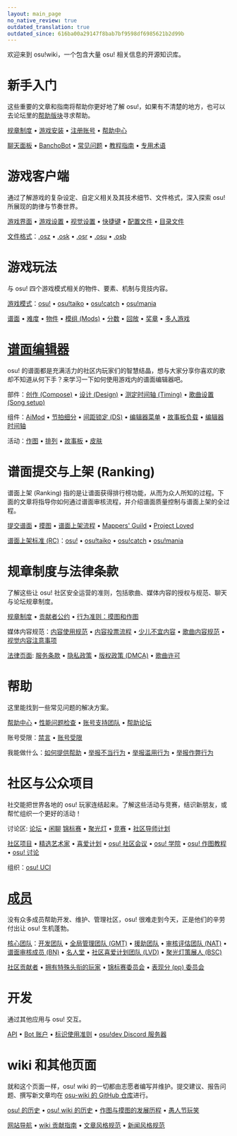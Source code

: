 ```yaml
---
layout: main_page
no_native_review: true
outdated_translation: true
outdated_since: 616ba00a29147f8bab7bf9598df6985621b2d99b
---
```


<div class="wiki-main-page__blurb">
欢迎来到 osu!wiki，一个包含大量 osu! 相关信息的开源知识库。
</div>

<div class="wiki-main-page__panels">
<div class="wiki-main-page-panel wiki-main-page-panel--full">

# 新手入门

这些重要的文章和指南将帮助你更好地了解 osu!，如果有不清楚的地方，也可以去论坛里的[帮助版块](https://osu.ppy.sh/forum/5)寻求帮助。

[规章制度](/wiki/Rules) • [游戏安装](/wiki/Client/Installation) • [注册账号](/wiki/Registration) • [帮助中心](/wiki/Help_centre)

[聊天面板](/wiki/Client/Interface/Chat_console) • [BanchoBot](/wiki/BanchoBot) • [常见问题](/wiki/FAQ) • [教程指南](/wiki/Guides) • [专用术语](/wiki/Glossary)

</div>
<div class="wiki-main-page-panel">

# 游戏客户端

通过了解游戏的复杂设定、自定义相关及其技术细节、文件格式，深入探索 osu! 所展现的韵律与节奏世界。

[游戏界面](/wiki/Client/Interface) • [游戏设置](/wiki/Client/Options) • [视觉设置](/wiki/Client/Interface/Visual_settings) • [快捷键](/wiki/Client/Keyboard_shortcuts) • [配置文件](/wiki/Client/Program_files/User_configuration_file) • [目录文件](/wiki/Client/Program_files)

[文件格式](/wiki/Client/File_formats)：[.osz](/wiki/osu!_File_Formats/Osz_(file_format)) • [.osk](/wiki/osu!_File_Formats/Osk_(file_format)) • [.osr](/wiki/osu!_File_Formats/Osr_(file_format)) • [.osu](/wiki/osu!_File_Formats/Osu_(file_format)) • [.osb](/wiki/osu!_File_Formats/Osb_(file_format))

</div>
<div class="wiki-main-page-panel">

# 游戏玩法

与 osu! 四个游戏模式相关的物件、要素、机制与竞技内容。

[游戏模式](/wiki/Game_mode)：[osu!](/wiki/Game_mode/osu!) • [osu!taiko](/wiki/Game_mode/osu!taiko) • [osu!catch](/wiki/Game_mode/osu!catch) • [osu!mania](/wiki/Game_mode/osu!mania)

[谱面](/wiki/Beatmap) • [难度](/wiki/Beatmap/Difficulty) • [物件](/wiki/Hit_object) • [模组 (Mods)](/wiki/Game_modifier) • [分数](/wiki/Gameplay/Score) • [回放](/wiki/Gameplay/Replay) • [奖章](/wiki/Medals) • [多人游戏](/wiki/Client/Interface/Multiplayer)

</div>
<div class="wiki-main-page-panel">

# [谱面编辑器](/wiki/Client/Beatmap_editor)

osu! 的谱面都是充满活力的社区内玩家们的智慧结晶，想与大家分享你喜欢的歌却不知道从何下手？来学习一下如何使用游戏内的谱面编辑器吧。

部件：[创作 (Compose)](/wiki/Client/Beatmap_editor/Compose) • [设计 (Design)](/wiki/Client/Beatmap_editor/Design) • [测定时间轴 (Timing)](/wiki/Client/Beatmap_editor/Timing) • [歌曲设置 (Song setup)](/wiki/Client/Beatmap_editor/Song_Setup)

组件：[AiMod](/wiki/Client/Beatmap_editor/AiMod) • [节拍细分](/wiki/Client/Beatmap_editor/Beat_Snap_Divisor) • [间距锁定 (DS)](/wiki/Client/Beatmap_editor/Distance_snap) • [编辑器菜单](/wiki/Client/Beatmap_editor/Menu) • [故事板负载](/wiki/Client/Beatmap_editor/SB_Load) • [编辑器时间轴](/wiki/Client/Beatmap_editor/Timelines)

活动：[作图](/wiki/Beatmapping) • [排列](/wiki/Mapping_techniques) • [故事板](/wiki/Storyboard) • [皮肤](/wiki/Skinning)

</div>
<div class="wiki-main-page-panel">

# 谱面提交与上架 (Ranking)

谱面上架 (Ranking) 指的是让谱面获得排行榜功能，从而为众人所知的过程。下面的文章将指导你如何通过谱面审核流程，并介绍谱面质量控制与谱面上架的全过程。

[提交谱面](/wiki/Submission) • [摸图](/wiki/Modding) • [谱面上架流程](/wiki/Beatmap_ranking_procedure) • [Mappers' Guild](/wiki/Community/Mappers_Guild) • [Project Loved](/wiki/Community/Project_Loved)

[谱面上架标准 (RC)](/wiki/Ranking_Criteria)：[osu!](/wiki/Ranking_Criteria/osu!) • [osu!taiko](/wiki/Ranking_Criteria/osu!taiko) • [osu!catch](/wiki/Ranking_Criteria/osu!catch) • [osu!mania](/wiki/Ranking_Criteria/osu!mania)

</div>
<div class="wiki-main-page-panel">

# 规章制度与法律条款

了解这些让 osu! 社区安全运营的准则，包括歌曲、媒体内容的授权与规范、聊天与论坛规章制度。

[规章制度](/wiki/Rules) • [贡献者公约](/wiki/Contributor_Code_of_Conduct) • [行为准则：摸图和作图](/wiki/Rules/Code_of_Conduct_for_Modding_and_Mapping)

媒体内容规范：[内容使用规范](/wiki/Rules/Content_Usage_Guidelines) • [内容投票流程](/wiki/Rules/Content_Voting_Process) • [少儿不宜内容](/wiki/Rules/Explicit_Content) • [歌曲内容规范](/wiki/Rules/Song_Content_Rules) • [视觉内容注意事项](/wiki/Rules/Visual_Content_Considerations)

[法律页面](/wiki/Legal): [服务条款](/wiki/Legal/Terms) • [隐私政策](/wiki/Legal/Privacy) • [版权政策 (DMCA)](/wiki/Legal/Copyright) • [歌曲许可](/wiki/Legal/Music_licensing)

</div>
<div class="wiki-main-page-panel">

# 帮助

这里能找到一些常见问题的解决方案。

[帮助中心](/wiki/Help_centre) • [性能问题检查](/wiki/Performance_troubleshooting) • [账号支持团队](/wiki/People/The_Team/Account_support_team) • [帮助论坛](https://osu.ppy.sh/forum/5)

账号受限：[禁言](/wiki/Silence) • [账号受限](/wiki/Help_centre/Account_restrictions)

我能做什么：[如何提供帮助](/wiki/Community/How_you_can_help!) • [举报不当行为](/wiki/Reporting_bad_behaviour) • [举报滥用行为](/wiki/Reporting_bad_behaviour/Abuse) • [举报作弊行为](/wiki/Reporting_bad_behaviour/Handling_foul_play)

</div>
<div class="wiki-main-page-panel">

# 社区与公众项目

社交能把世界各地的 osu! 玩家连结起来。了解这些活动与竞赛，结识新朋友，或帮忙组织一个更好的活动！

讨论区: [论坛](/wiki/Community/Forum) • [闲聊](/wiki/Community/Internet_Relay_Chat)
[锦标赛](/wiki/Tournaments) • [聚光灯](/wiki/Beatmap_Spotlights) • [竞赛](/wiki/Contests) • [社区导师计划](/wiki/Community/Community_Mentorship_Program)

[社区项目](/wiki/Community/Projects) • [精选艺术家](/wiki/Featured_Artists) • [喜爱计划](/wiki/Community/Project_Loved) • [osu! 社区会议](/wiki/Community/osu!_community_meetings) • [osu! 学院](/wiki/Community/Video_series/osu!academy) • [osu! 作图教程](/wiki/Community/Video_series/osu!mapping) • [osu! 讨论](/wiki/Community/Video_series/osu!talk)

组织：[osu! UCI](/wiki/Community/Organisations/osu!_UCI)

</div>
<div class="wiki-main-page-panel">

# [成员](/wiki/People)

没有众多成员帮助开发、维护、管理社区，osu! 很难走到今天，正是他们的辛劳付出让 osu! 生机蓬勃。

[核心团队](/wiki/People/The_Team)：[开发团队](/wiki/People/The_Team/Developers) • [全局管理团队 (GMT)](/wiki/People/The_Team/Global_Moderation_Team) • [援助团队](/wiki/People/The_Team/Support_Team) • [审核评估团队 (NAT)](/wiki/People/The_Team/Nomination_Assessment_Team) • [谱面审核成员 (BN)](/wiki/People/The_Team/Beatmap_Nominators) • [名人堂](/wiki/People/The_Team/osu!_Alumni) • [社区喜爱计划团队 (LVD)](/wiki/People/The_Team/Project_Loved_Team) • [聚光灯策展人 (BSC)](/wiki/People/The_Team/Beatmap_Spotlight_Curators)

[社区贡献者](/wiki/People/Community_Contributors) • [拥有特殊头衔的玩家](/wiki/People/Users_with_unique_titles) • [锦标赛委员会](/wiki/People/Tournament_Committee) • [表现分 (pp) 委员会](/wiki/People/Performance_Points_Committee)

</div>
<div class="wiki-main-page-panel">

# 开发

通过其他应用与 osu! 交互。

[API](/wiki/osu!api) • [Bot 账户](/wiki/Bot_account) • [标识使用准则](/wiki/Brand_identity_guidelines) • [osu!dev Discord 服务器](/wiki/Community/osu!dev_Discord_server)

</div>
<div class="wiki-main-page-panel">

# wiki 和其他页面

就和这个页面一样，osu! wiki 的一切都由志愿者编写并维护。提交建议、报告问题、撰写新文章均在 [osu-wiki 的 GitHub 仓库](https://github.com/ppy/osu-wiki)进行。

[osu! 的历史](/wiki/History_of_osu!) • [osu! wiki 的历史](/wiki/History_of_osu!/osu!_wiki) • [作图与摸图的发展历程](/wiki/History_of_osu!/Mapping_and_Modding_Timeline) • [愚人节玩笑](/wiki/History_of_osu!/April_Fools)

[网站导航](/wiki/Sitemap) • [wiki 贡献指南](/wiki/osu!_wiki/Contribution_guide) • [文章风格规范](/wiki/Article_styling_criteria) • [新闻风格规范](/wiki/News_styling_criteria)

</div>
</div>
